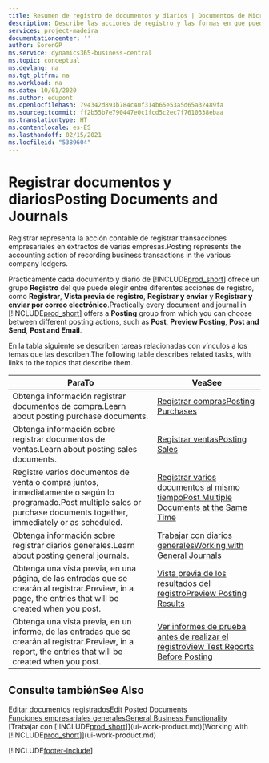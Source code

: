 ```yaml
---
title: Resumen de registro de documentos y diarios | Documentos de Microsoft
description: Describe las acciones de registro y las formas en que puede enviar documentos y diarios.
services: project-madeira
documentationcenter: ''
author: SorenGP
ms.service: dynamics365-business-central
ms.topic: conceptual
ms.devlang: na
ms.tgt_pltfrm: na
ms.workload: na
ms.date: 10/01/2020
ms.author: edupont
ms.openlocfilehash: 794342d893b784c40f314b65e53a5d65a32489fa
ms.sourcegitcommit: ff2b55b7e790447e0c1fcd5c2ec7f7610338ebaa
ms.translationtype: HT
ms.contentlocale: es-ES
ms.lasthandoff: 02/15/2021
ms.locfileid: "5389604"
---
```

# <a name="posting-documents-and-journals"></a><span data-ttu-id="da51a-103">Registrar documentos y diarios</span><span class="sxs-lookup"><span data-stu-id="da51a-103">Posting Documents and Journals</span></span>
<span data-ttu-id="da51a-104">Registrar representa la acción contable de registrar transacciones empresariales en extractos de varias empresas.</span><span class="sxs-lookup"><span data-stu-id="da51a-104">Posting represents the accounting action of recording business transactions in the various company ledgers.</span></span>

<span data-ttu-id="da51a-105">Prácticamente cada documento y diario de [!INCLUDE[prod_short](includes/prod_short.md)] ofrece un grupo **Registro** del que puede elegir entre diferentes acciones de registro, como **Registrar**, **Vista previa de registro**, **Registrar y enviar** y **Registrar y enviar por correo electrónico**.</span><span class="sxs-lookup"><span data-stu-id="da51a-105">Practically every document and journal in [!INCLUDE[prod_short](includes/prod_short.md)] offers a **Posting** group from which you can choose between different posting actions, such as **Post**, **Preview Posting**, **Post and Send**, **Post and Email**.</span></span>

<span data-ttu-id="da51a-106">En la tabla siguiente se describen tareas relacionadas con vínculos a los temas que las describen.</span><span class="sxs-lookup"><span data-stu-id="da51a-106">The following table describes related tasks, with links to the topics that describe them.</span></span>

| <span data-ttu-id="da51a-107">Para</span><span class="sxs-lookup"><span data-stu-id="da51a-107">To</span></span> | <span data-ttu-id="da51a-108">Vea</span><span class="sxs-lookup"><span data-stu-id="da51a-108">See</span></span> |
| --- | --- |
| <span data-ttu-id="da51a-109">Obtenga información registrar documentos de compra.</span><span class="sxs-lookup"><span data-stu-id="da51a-109">Learn about posting purchase documents.</span></span> |[<span data-ttu-id="da51a-110">Registrar compras</span><span class="sxs-lookup"><span data-stu-id="da51a-110">Posting Purchases</span></span>](ui-post-purchases.md) |
| <span data-ttu-id="da51a-111">Obtenga información sobre registrar documentos de ventas.</span><span class="sxs-lookup"><span data-stu-id="da51a-111">Learn about posting sales documents.</span></span> |[<span data-ttu-id="da51a-112">Registrar ventas</span><span class="sxs-lookup"><span data-stu-id="da51a-112">Posting Sales</span></span>](ui-post-sales.md) |
| <span data-ttu-id="da51a-113">Registre varios documentos de venta o compra juntos, inmediatamente o según lo programado.</span><span class="sxs-lookup"><span data-stu-id="da51a-113">Post multiple sales or purchase documents together, immediately or as scheduled.</span></span>|[<span data-ttu-id="da51a-114">Registrar varios documentos al mismo tiempo</span><span class="sxs-lookup"><span data-stu-id="da51a-114">Post Multiple Documents at the Same Time</span></span>](ui-batch-posting.md)|
| <span data-ttu-id="da51a-115">Obtenga información sobre registrar diarios generales.</span><span class="sxs-lookup"><span data-stu-id="da51a-115">Learn about posting general journals.</span></span> |[<span data-ttu-id="da51a-116">Trabajar con diarios generales</span><span class="sxs-lookup"><span data-stu-id="da51a-116">Working with General Journals</span></span>](ui-work-general-journals.md) |
| <span data-ttu-id="da51a-117">Obtenga una vista previa, en una página, de las entradas que se crearán al registrar.</span><span class="sxs-lookup"><span data-stu-id="da51a-117">Preview, in a page, the entries that will be created when you post.</span></span> |[<span data-ttu-id="da51a-118">Vista previa de los resultados del registro</span><span class="sxs-lookup"><span data-stu-id="da51a-118">Preview Posting Results</span></span>](ui-how-preview-post-results.md) |
| <span data-ttu-id="da51a-119">Obtenga una vista previa, en un informe, de las entradas que se crearán al registrar.</span><span class="sxs-lookup"><span data-stu-id="da51a-119">Preview, in a report, the entries that will be created when you post.</span></span> |[<span data-ttu-id="da51a-120">Ver informes de prueba antes de realizar el registro</span><span class="sxs-lookup"><span data-stu-id="da51a-120">View Test Reports Before Posting</span></span>](ui-how-view-test-reports-posting.md) |

## <a name="see-also"></a><span data-ttu-id="da51a-121">Consulte también</span><span class="sxs-lookup"><span data-stu-id="da51a-121">See Also</span></span>
[<span data-ttu-id="da51a-122">Editar documentos registrados</span><span class="sxs-lookup"><span data-stu-id="da51a-122">Edit Posted Documents</span></span>](across-edit-posted-document.md)  
[<span data-ttu-id="da51a-123">Funciones empresariales generales</span><span class="sxs-lookup"><span data-stu-id="da51a-123">General Business Functionality</span></span>](ui-across-business-areas.md)  
<span data-ttu-id="da51a-124">[Trabajar con [!INCLUDE[prod_short](includes/prod_short.md)]](ui-work-product.md)</span><span class="sxs-lookup"><span data-stu-id="da51a-124">[Working with [!INCLUDE[prod_short](includes/prod_short.md)]](ui-work-product.md)</span></span>


[!INCLUDE[footer-include](includes/footer-banner.md)]
